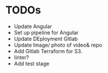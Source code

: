 # TODOs


- Update Angular
- Set up pipeline for Angular
- Update DEployment Gitlab
- Update Image/ photo of video& repo
- Add Gitlab Terraform for S3.
- linter?
- Add test stage

